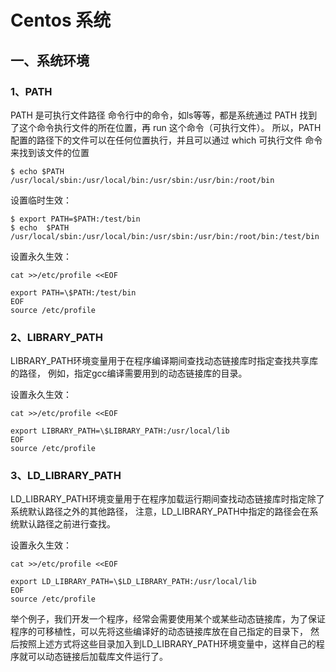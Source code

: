 # Centos 系统


## 一、系统环境

### 1、PATH

PATH 是可执行文件路径 命令行中的命令，如ls等等，都是系统通过 PATH 找到了这个命令执行文件的所在位置，再 run 这个命令（可执行文件）。
所以，PATH 配置的路径下的文件可以在任何位置执行，并且可以通过 which 可执行文件 命令来找到该文件的位置

```shell
$ echo $PATH
/usr/local/sbin:/usr/local/bin:/usr/sbin:/usr/bin:/root/bin
```

设置临时生效：


```shell
$ export PATH=$PATH:/test/bin
$ echo  $PATH
/usr/local/sbin:/usr/local/bin:/usr/sbin:/usr/bin:/root/bin:/test/bin
```

设置永久生效：

```shell
cat >>/etc/profile <<EOF

export PATH=\$PATH:/test/bin
EOF
source /etc/profile
```

### 2、LIBRARY_PATH

LIBRARY_PATH环境变量用于在程序编译期间查找动态链接库时指定查找共享库的路径， 例如，指定gcc编译需要用到的动态链接库的目录。

设置永久生效：

```shell
cat >>/etc/profile <<EOF

export LIBRARY_PATH=\$LIBRARY_PATH:/usr/local/lib
EOF
source /etc/profile
```


### 3、LD_LIBRARY_PATH

LD_LIBRARY_PATH环境变量用于在程序加载运行期间查找动态链接库时指定除了系统默认路径之外的其他路径，
注意，LD_LIBRARY_PATH中指定的路径会在系统默认路径之前进行查找。

设置永久生效：

```shell
cat >>/etc/profile <<EOF

export LD_LIBRARY_PATH=\$LD_LIBRARY_PATH:/usr/local/lib
EOF
source /etc/profile
```

举个例子，我们开发一个程序，经常会需要使用某个或某些动态链接库，为了保证程序的可移植性，可以先将这些编译好的动态链接库放在自己指定的目录下，
然后按照上述方式将这些目录加入到LD_LIBRARY_PATH环境变量中，这样自己的程序就可以动态链接后加载库文件运行了。